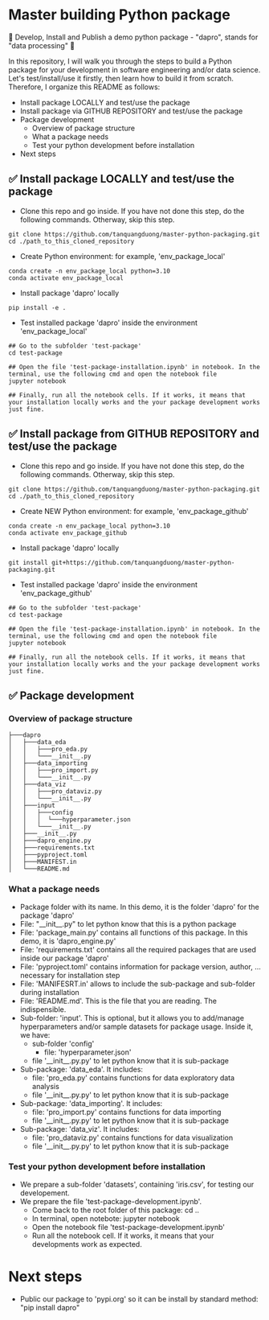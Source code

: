 # Master building Python package

🚀 Develop, Install and Publish a demo python package - "dapro", stands for "data processing" 🚀

In this repository, I will walk you through the steps to build a Python package for your development in software engineering and/or data science. Let's test/install/use it firstly, then learn how to build it from scratch. Therefore, I organize this README as follows:
- Install package LOCALLY and test/use the package
- Install package via GITHUB REPOSITORY and test/use the package
- Package development
    - Overview of package structure
    - What a package needs
    - Test your python development before installation
- Next steps

## ✅ Install package LOCALLY and test/use the package 
- Clone this repo and go inside. If you have not done this step, do the following commands. Otherway, skip this step.
```
git clone https://github.com/tanquangduong/master-python-packaging.git
cd ./path_to_this_cloned_repository
```
- Create Python environment: for example,  'env_package_local'
```
conda create -n env_package_local python=3.10
conda activate env_package_local
```
- Install package 'dapro' locally
```
pip install -e .
```

- Test installed package 'dapro' inside the environment 'env_package_local'
```
## Go to the subfolder 'test-package'
cd test-package

## Open the file 'test-package-installation.ipynb' in notebook. In the terminal, use the following cmd and open the notebook file
jupyter notebook

## Finally, run all the notebook cells. If it works, it means that your installation locally works and the your package development works just fine.
```

## ✅ Install package from GITHUB REPOSITORY and test/use the package 
- Clone this repo and go inside. If you have not done this step, do the following commands. Otherway, skip this step.
```
git clone https://github.com/tanquangduong/master-python-packaging.git
cd ./path_to_this_cloned_repository
```
- Create NEW Python environment: for example,  'env_package_github'
```
conda create -n env_package_local python=3.10
conda activate env_package_github
```
- Install package 'dapro' locally
```
git install git+https://github.com/tanquangduong/master-python-packaging.git
```

- Test installed package 'dapro' inside the environment 'env_package_github'
```
## Go to the subfolder 'test-package'
cd test-package

## Open the file 'test-package-installation.ipynb' in notebook. In the terminal, use the following cmd and open the notebook file
jupyter notebook

## Finally, run all the notebook cells. If it works, it means that your installation locally works and the your package development works just fine.
```


## ✅  Package development
### Overview of package structure

    ├───dapro
    │   ├───data_eda
    │   │   ├───pro_eda.py
    │   │   └───__init__.py
    │   ├───data_importing
    │   │   ├───pro_import.py
    │   │   └───__init__.py
    │   ├───data_viz
    │   │   ├───pro_dataviz.py
    │   │   └───__init__.py
    │   ├───input
    │   │   ├───config
    │   │   │  └───hyperparameter.json
    │   │   └───__init__.py
    │   ├───__init__.py
    │   ├───dapro_engine.py
    │   ├───requirements.txt
    │   ├───pyproject.toml
    │   ├───MANIFEST.in
    │   └───README.md

### What a package needs
- Package folder with its name. In this demo, it is the folder 'dapro' for the package 'dapro'
- File: "\_\_init\_\_.py" to let python know that this is a python package
- File: 'package_main.py' contains all functions of this package. In this demo, it is 'dapro_engine.py'
- File: 'requirements.txt' contains all the required packages that are used inside our package 'dapro'
- File: 'pyproject.toml' contains information for package version, author, ... necessary for installation step
- File: 'MANIFESRT.in' allows to include the sub-package and sub-folder during installation
- File: 'README.md'. This is the file that you are reading. The indispensible.
- Sub-folder: 'input'. This is optional, but it allows you to add/manage hyperparameters and/or sample datasets for package usage. Inside it, we have:  
    - sub-folder 'config'
        - file: 'hyperparameter.json'
    - file '\_\_init\_\_.py.py' to let python know that it is sub-package
- Sub-package: 'data_eda'. It includes:
    - file: 'pro_eda.py' contains functions for data exploratory data analysis
    - file '\_\_init\_\_.py.py' to let python know that it is sub-package
- Sub-package: 'data_importing'. It includes:
    - file: 'pro_import.py' contains functions for data importing
    - file '\_\_init\_\_.py.py' to let python know that it is sub-package
- Sub-package: 'data_viz'. It includes:
    - file: 'pro_dataviz.py' contains functions for data visualization
    - file '\_\_init\_\_.py.py' to let python know that it is sub-package

### Test your python development before installation
- We prepare a sub-folder 'datasets', containing 'iris.csv', for testing our developement. 
- We prepare the file 'test-package-development.ipynb'. 
    - Come back to the root folder of this package: cd ..
    - In terminal, open notebote: jupyter notebook
    - Open the notebook file 'test-package-development.ipynb'
    - Run all the notebook cell. If it works, it means that your developments work as expected.

# Next steps
- Public our package to 'pypi.org' so it can be install by standard method: "pip install dapro"
